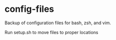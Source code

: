# config-files
Backup of configuration files for bash, zsh, and vim.  

Run setup.sh to move files to proper locations


